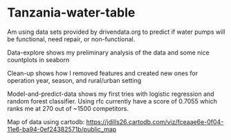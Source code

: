 # Tanzania-water-table
Am using data sets provided by drivendata.org to predict if water pumps will be functional, need repair, or non-functional.

Data-explore shows my preliminary analysis of the data and some nice countplots in seaborn

Clean-up shows how I removed features and created new ones for operation year, season, and rural/urban setting

Model-and-predict-data shows my first tries with logistic regression and random forest classifier. Using rfc currently have a score of 0.7055 which ranks me at 270 out of ~1500 competitors.

Map of data using cartodb: https://jdills26.cartodb.com/viz/fceaae6e-0f04-11e6-ba94-0ef24382571b/public_map
